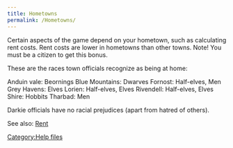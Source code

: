 ```yaml
---
title: Hometowns
permalink: /Hometowns/
---
```


Certain aspects of the game depend on your hometown, such as calculating
rent costs. Rent costs are lower in hometowns than other towns. Note!
You must be a citizen to get this bonus.

These are the races town officials recognize as being at home:

Anduin vale: Beornings Blue Mountains: Dwarves Fornost: Half-elves, Men
Grey Havens: Elves Lorien: Half-elves, Elves Rivendell: Half-elves,
Elves Shire: Hobbits Tharbad: Men

Darkie officials have no racial prejudices (apart from hatred of
others).

See also: [Rent](Rent "wikilink")

[Category:Help files](Category:Help_files "wikilink")